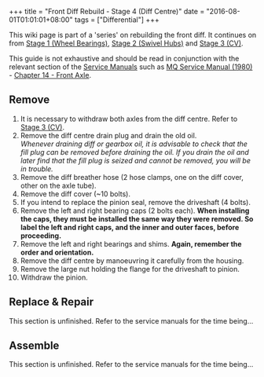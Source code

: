 +++
title = "Front Diff Rebuild - Stage 4 (Diff Centre)"
date = "2016-08-01T01:01:01+08:00"
tags = ["Differential"]
+++

This wiki page is part of a 'series' on rebuilding the front diff. It continues on from [Stage 1 (Wheel Bearings)][Wiki: stage 1], [Stage 2 (Swivel Hubs)][Wiki: stage 2] and [Stage 3 (CV)][Wiki: stage 3]. 

This guide is not exhaustive and should be read in conjunction with the relevant section of the [Service Manuals](/service-manuals/) such as [MQ Service Manual (1980)](/service-manuals/mq-service-manual-1980/) - [Chapter 14 - Front Axle](/service-manuals/mq-service-manual-1980/chapter-14-front-axle/ "service-manuals").

## Remove

1.  It is necessary to withdraw both axles from the diff centre. Refer to [Stage 3 (CV)][Wiki: stage 3].
2.  Remove the diff centre drain plug and drain the old oil.<br>
    _Whenever draining diff or gearbox oil, it is advisable to check that the fill plug can be removed before draining the oil. If you drain the oil and later find that the fill plug is seized and cannot be removed, you will be in trouble._
3.  Remove the diff breather hose (2 hose clamps, one on the diff cover, other on the axle tube).
4.  Remove the diff cover (~10 bolts).
5.  If you intend to replace the pinion seal, remove the driveshaft (4 bolts).
6.  Remove the left and right bearing caps (2 bolts each). **When installing the caps, they must be installed the same way they were removed. So label the left and right caps, and the inner and outer faces, before proceeding.**
7.  Remove the left and right bearings and shims. **Again, remember the order and orientation.**
8.  Remove the diff centre by manoeuvring it carefully from the housing.
9.  Remove the large nut holding the flange for the driveshaft to pinion.
10.  Withdraw the pinion.

## Replace & Repair

This section is unfinished. Refer to the service manuals for the time being...

## Assemble

This section is unfinished. Refer to the service manuals for the time being...

[Wiki: stage 1]: /wiki/differential/stage-1-wheel-bearings
[Wiki: stage 2]: /wiki/differential/stage-2-swivel-hubs
[Wiki: stage 3]: /wiki/differential/stage-3-cv
